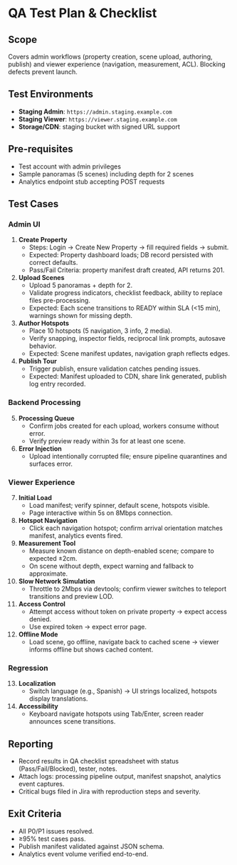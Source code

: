 # QA Test Plan & Checklist

## Scope
Covers admin workflows (property creation, scene upload, authoring, publish) and viewer experience (navigation, measurement, ACL). Blocking defects prevent launch.

## Test Environments
- **Staging Admin**: `https://admin.staging.example.com`
- **Staging Viewer**: `https://viewer.staging.example.com`
- **Storage/CDN**: staging bucket with signed URL support

## Pre-requisites
- Test account with admin privileges
- Sample panoramas (5 scenes) including depth for 2 scenes
- Analytics endpoint stub accepting POST requests

## Test Cases
### Admin UI
1. **Create Property**
   - Steps: Login → Create New Property → fill required fields → submit.
   - Expected: Property dashboard loads; DB record persisted with correct defaults.
   - Pass/Fail Criteria: property manifest draft created, API returns 201.
2. **Upload Scenes**
   - Upload 5 panoramas + depth for 2.
   - Validate progress indicators, checklist feedback, ability to replace files pre-processing.
   - Expected: Each scene transitions to READY within SLA (<15 min), warnings shown for missing depth.
3. **Author Hotspots**
   - Place 10 hotspots (5 navigation, 3 info, 2 media).
   - Verify snapping, inspector fields, reciprocal link prompts, autosave behavior.
   - Expected: Scene manifest updates, navigation graph reflects edges.
4. **Publish Tour**
   - Trigger publish, ensure validation catches pending issues.
   - Expected: Manifest uploaded to CDN, share link generated, publish log entry recorded.

### Backend Processing
5. **Processing Queue**
   - Confirm jobs created for each upload, workers consume without error.
   - Verify preview ready within 3s for at least one scene.
6. **Error Injection**
   - Upload intentionally corrupted file; ensure pipeline quarantines and surfaces error.

### Viewer Experience
7. **Initial Load**
   - Load manifest; verify spinner, default scene, hotspots visible.
   - Page interactive within 5s on 8Mbps connection.
8. **Hotspot Navigation**
   - Click each navigation hotspot; confirm arrival orientation matches manifest, analytics events fired.
9. **Measurement Tool**
   - Measure known distance on depth-enabled scene; compare to expected ±2cm.
   - On scene without depth, expect warning and fallback to approximate.
10. **Slow Network Simulation**
    - Throttle to 2Mbps via devtools; confirm viewer switches to teleport transitions and preview LOD.
11. **Access Control**
    - Attempt access without token on private property → expect access denied.
    - Use expired token → expect error page.
12. **Offline Mode**
    - Load scene, go offline, navigate back to cached scene → viewer informs offline but shows cached content.

### Regression
13. **Localization**
    - Switch language (e.g., Spanish) → UI strings localized, hotspots display translations.
14. **Accessibility**
    - Keyboard navigate hotspots using Tab/Enter, screen reader announces scene transitions.

## Reporting
- Record results in QA checklist spreadsheet with status (Pass/Fail/Blocked), tester, notes.
- Attach logs: processing pipeline output, manifest snapshot, analytics event captures.
- Critical bugs filed in Jira with reproduction steps and severity.

## Exit Criteria
- All P0/P1 issues resolved.
- ≥95% test cases pass.
- Publish manifest validated against JSON schema.
- Analytics event volume verified end-to-end.

